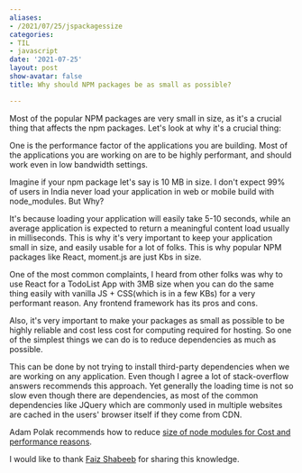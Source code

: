 ```yaml
---
aliases:
- /2021/07/25/jspackagessize
categories:
- TIL
- javascript
date: '2021-07-25'
layout: post
show-avatar: false
title: Why should NPM packages be as small as possible?

---
```


Most of the popular NPM packages are very small in size, as it's a crucial thing
that affects the npm packages. Let's look at why it's a crucial thing:

One is the performance factor of the applications you are building. Most
of the applications you are working on are to be highly performant, and should
work even in low bandwidth settings.

Imagine if your npm package let's say is 10 MB in size. I don't expect
99% of users in India never load your application in web or mobile build with node_modules. But Why?

It's because loading your application will easily take 5-10 seconds, while an average application
is expected to return a meaningful content load usually in milliseconds. This is why it's very
important to keep your application small in size, and easily usable for a lot of folks. This is why popular
NPM packages like React, moment.js are just Kbs in size.

One of the most common complaints, I heard
from other folks was why to use React for a TodoList App with 3MB size when you can do the same thing
easily with vanilla JS + CSS(which is in a few KBs) for a very performant reason. Any frontend framework has its pros and
cons.

Also, it's very important to make your packages as small as possible to be highly reliable and cost less
cost for computing required for hosting. So one of the simplest things we can do is to reduce dependencies
as much as possible.

This can be done by not trying to install third-party dependencies when we are working on any application. 
Even though I agree a lot of stack-overflow answers recommends this approach. Yet generally the loading time is
not so slow even though there are dependencies, as most of the common dependencies like JQuery which are commonly
used in multiple websites are cached in the users' browser itself if they come from CDN.

Adam Polak recommends how to reduce [size of node modules for Cost and performance reasons](https://tsh.io/blog/reduce-node-modules-for-better-performance/).

I would like to thank [Faiz Shabeeb](http://shabeebk.com/blog/) for sharing this knowledge.
